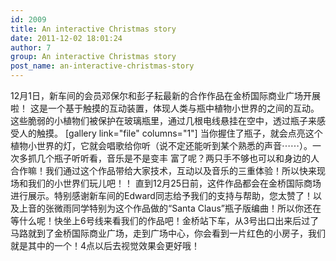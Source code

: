 ```yaml
---
id: 2009
title: An interactive Christmas story
date: 2011-12-02 18:01:24
author: 7
group: An interactive Christmas story
post_name: an-interactive-christmas-story
---
```


12月1日，新车间的会员邓保尔和彭子耘最新的合作作品在金桥国际商业广场开展啦！ 这是一个基于触摸的互动装置，体现人类与瓶中植物小世界的之间的互动。这些脆弱的小植物们被保护在玻璃瓶里，通过几根电线悬挂在空中，透过瓶子来感受人的触摸。 [gallery link="file" columns="1"] 当你握住了瓶子，就会点亮这个植物小世界的灯，它就会唱歌给你听（说不定还能听到某个熟悉的声音⋯⋯）。一次多抓几个瓶子听听看，音乐是不是变丰 富了呢？两只手不够也可以和身边的人合作嘛！我们通过这个作品带给大家技术，互动以及音乐的三重体验！所以快来现场和我们的小世界们玩儿吧！！ 直到12月25日前，这件作品都会在金桥国际商场进行展示。特别感谢新车间的Edward同志给予我们的支持与帮助，您太赞了！以及上音的张微雨同学特别为这个作品做的“Santa Claus”瓶子版编曲！所以你还在等什么呢！快坐上6号线来看我们的作品吧！金桥站下车，从3号出口出来后过了马路就到了金桥国际商业广场，走到广场中心，你会看到一片红色的小房子，我们就是其中的一个！4点以后去视觉效果会更好哦！